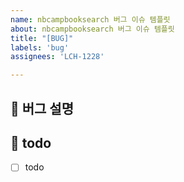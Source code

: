 ```yaml
---
name: nbcampbooksearch 버그 이슈 템플릿
about: nbcampbooksearch 버그 이슈 템플릿
title: "[BUG]"
labels: 'bug'
assignees: 'LCH-1228'

---
```


## 🐞 버그 설명
<!-- source code 내에서 어떻게해서 버그가 발생했는지 설명해주세요 -->
<!-- 스크린 샷, 작동 환경 (OS, device 등)과 관련이 있다면 추가해주세요 -->


## 📝 todo
- [ ] todo
